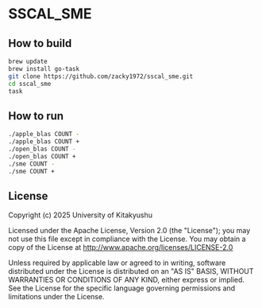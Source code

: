 # SSCAL_SME

## How to build

```zsh
brew update
brew install go-task
git clone https://github.com/zacky1972/sscal_sme.git
cd sscal_sme
task
```

## How to run

```zsh
./apple_blas COUNT -
./apple_blas COUNT +
./open_blas COUNT -
./open_blas COUNT +
./sme COUNT -
./sme COUNT +
```

## License

Copyright (c) 2025 University of Kitakyushu

Licensed under the Apache License, Version 2.0 (the "License"); you may not use this file except in compliance with the License. You may obtain a copy of the License at http://www.apache.org/licenses/LICENSE-2.0

Unless required by applicable law or agreed to in writing, software distributed under the License is distributed on an "AS IS" BASIS, WITHOUT WARRANTIES OR CONDITIONS OF ANY KIND, either express or implied. See the License for the specific language governing permissions and limitations under the License.